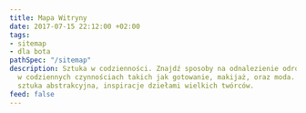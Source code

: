 ```yaml
---
title: Mapa Witryny
date: 2017-07-15 22:12:00 +02:00
tags:
- sitemap
- dla bota
pathSpec: "/sitemap"
description: Sztuka w codzienności. Znajdź sposoby na odnalezienie odrobiny sztuki
  w codziennych czynnościach takich jak gotowanie, makijaż, oraz moda. Sztuka współczesna,
  sztuka abstrakcyjna, inspiracje dziełami wielkich twórców.
feed: false
---
```


<div className='compact'>
  <TableOfContents />
</div>

